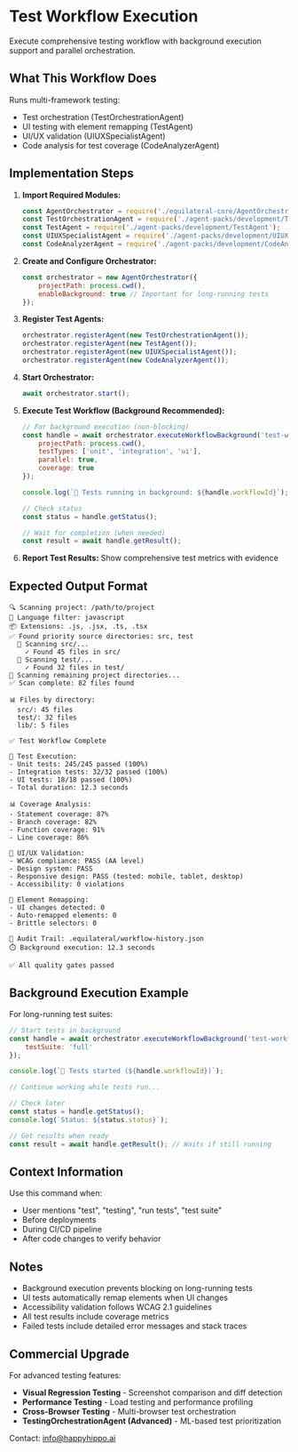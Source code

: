 # Test Workflow Execution

Execute comprehensive testing workflow with background execution support and parallel orchestration.

## What This Workflow Does

Runs multi-framework testing:
- Test orchestration (TestOrchestrationAgent)
- UI testing with element remapping (TestAgent)
- UI/UX validation (UIUXSpecialistAgent)
- Code analysis for test coverage (CodeAnalyzerAgent)

## Implementation Steps

1. **Import Required Modules:**
   ```javascript
   const AgentOrchestrator = require('./equilateral-core/AgentOrchestrator');
   const TestOrchestrationAgent = require('./agent-packs/development/TestOrchestrationAgent');
   const TestAgent = require('./agent-packs/development/TestAgent');
   const UIUXSpecialistAgent = require('./agent-packs/development/UIUXSpecialistAgent');
   const CodeAnalyzerAgent = require('./agent-packs/development/CodeAnalyzerAgent');
   ```

2. **Create and Configure Orchestrator:**
   ```javascript
   const orchestrator = new AgentOrchestrator({
       projectPath: process.cwd(),
       enableBackground: true // Important for long-running tests
   });
   ```

3. **Register Test Agents:**
   ```javascript
   orchestrator.registerAgent(new TestOrchestrationAgent());
   orchestrator.registerAgent(new TestAgent());
   orchestrator.registerAgent(new UIUXSpecialistAgent());
   orchestrator.registerAgent(new CodeAnalyzerAgent());
   ```

4. **Start Orchestrator:**
   ```javascript
   await orchestrator.start();
   ```

5. **Execute Test Workflow (Background Recommended):**
   ```javascript
   // For background execution (non-blocking)
   const handle = await orchestrator.executeWorkflowBackground('test-workflow', {
       projectPath: process.cwd(),
       testTypes: ['unit', 'integration', 'ui'],
       parallel: true,
       coverage: true
   });

   console.log(`🚀 Tests running in background: ${handle.workflowId}`);

   // Check status
   const status = handle.getStatus();

   // Wait for completion (when needed)
   const result = await handle.getResult();
   ```

6. **Report Test Results:**
   Show comprehensive test metrics with evidence

## Expected Output Format

```
🔍 Scanning project: /path/to/project
📝 Language filter: javascript
📦 Extensions: .js, .jsx, .ts, .tsx
✅ Found priority source directories: src, test
  📂 Scanning src/...
    ✓ Found 45 files in src/
  📂 Scanning test/...
    ✓ Found 32 files in test/
📂 Scanning remaining project directories...
✅ Scan complete: 82 files found

📊 Files by directory:
  src/: 45 files
  test/: 32 files
  lib/: 5 files

✅ Test Workflow Complete

🧪 Test Execution:
- Unit tests: 245/245 passed (100%)
- Integration tests: 32/32 passed (100%)
- UI tests: 18/18 passed (100%)
- Total duration: 12.3 seconds

📊 Coverage Analysis:
- Statement coverage: 87%
- Branch coverage: 82%
- Function coverage: 91%
- Line coverage: 86%

🎨 UI/UX Validation:
- WCAG compliance: PASS (AA level)
- Design system: PASS
- Responsive design: PASS (tested: mobile, tablet, desktop)
- Accessibility: 0 violations

🔄 Element Remapping:
- UI changes detected: 0
- Auto-remapped elements: 0
- Brittle selectors: 0

💾 Audit Trail: .equilateral/workflow-history.json
⏱️ Background execution: 12.3 seconds

✅ All quality gates passed
```

## Background Execution Example

For long-running test suites:

```javascript
// Start tests in background
const handle = await orchestrator.executeWorkflowBackground('test-workflow', {
    testSuite: 'full'
});

console.log(`🚀 Tests started (${handle.workflowId})`);

// Continue working while tests run...

// Check later
const status = handle.getStatus();
console.log(`Status: ${status.status}`);

// Get results when ready
const result = await handle.getResult(); // Waits if still running
```

## Context Information

Use this command when:
- User mentions "test", "testing", "run tests", "test suite"
- Before deployments
- During CI/CD pipeline
- After code changes to verify behavior

## Notes

- Background execution prevents blocking on long-running tests
- UI tests automatically remap elements when UI changes
- Accessibility validation follows WCAG 2.1 guidelines
- All test results include coverage metrics
- Failed tests include detailed error messages and stack traces

## Commercial Upgrade

For advanced testing features:
- **Visual Regression Testing** - Screenshot comparison and diff detection
- **Performance Testing** - Load testing and performance profiling
- **Cross-Browser Testing** - Multi-browser test orchestration
- **TestingOrchestrationAgent (Advanced)** - ML-based test prioritization

Contact: info@happyhippo.ai
